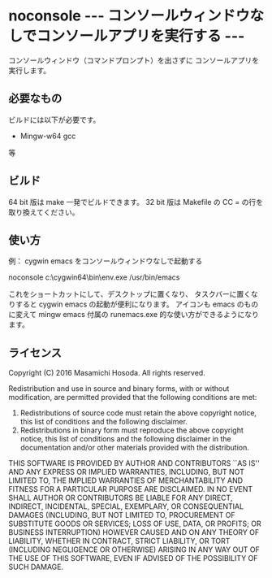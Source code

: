 <!-- -*- coding: utf-8 -*- -->
# noconsole --- コンソールウィンドウなしでコンソールアプリを実行する ---

コンソールウィンドウ（コマンドプロンプト）を出さずに
コンソールアプリを実行します。

## 必要なもの

ビルドには以下が必要です。

- Mingw-w64 gcc

等

## ビルド

64 bit 版は make 一発でビルドできます。
32 bit 版は Makefile の CC = の行を取り換えてください。

## 使い方

例： cygwin emacs をコンソールウィンドウなしで起動する

noconsole c:\cygwin64\bin\env.exe /usr/bin/emacs

これをショートカットにして、デスクトップに置くなり、
タスクバーに置くなりすると cygwin emacs の起動が便利になります。
アイコンも emacs のものに変えて mingw emacs 付属の runemacs.exe
的な使い方ができるようになります。

## ライセンス

Copyright (C) 2016 Masamichi Hosoda. All rights reserved.

Redistribution and use in source and binary forms, with or without
modification, are permitted provided that the following conditions
are met:

1. Redistributions of source code must retain the above copyright
   notice, this list of conditions and the following disclaimer.
2. Redistributions in binary form must reproduce the above copyright
   notice, this list of conditions and the following disclaimer in the
   documentation and/or other materials provided with the distribution.

THIS SOFTWARE IS PROVIDED BY AUTHOR AND CONTRIBUTORS ``AS IS'' AND
ANY EXPRESS OR IMPLIED WARRANTIES, INCLUDING, BUT NOT LIMITED TO, THE
IMPLIED WARRANTIES OF MERCHANTABILITY AND FITNESS FOR A PARTICULAR PURPOSE
ARE DISCLAIMED.  IN NO EVENT SHALL AUTHOR OR CONTRIBUTORS BE LIABLE
FOR ANY DIRECT, INDIRECT, INCIDENTAL, SPECIAL, EXEMPLARY, OR CONSEQUENTIAL
DAMAGES (INCLUDING, BUT NOT LIMITED TO, PROCUREMENT OF SUBSTITUTE GOODS
OR SERVICES; LOSS OF USE, DATA, OR PROFITS; OR BUSINESS INTERRUPTION)
HOWEVER CAUSED AND ON ANY THEORY OF LIABILITY, WHETHER IN CONTRACT, STRICT
LIABILITY, OR TORT (INCLUDING NEGLIGENCE OR OTHERWISE) ARISING IN ANY WAY
OUT OF THE USE OF THIS SOFTWARE, EVEN IF ADVISED OF THE POSSIBILITY OF
SUCH DAMAGE.
